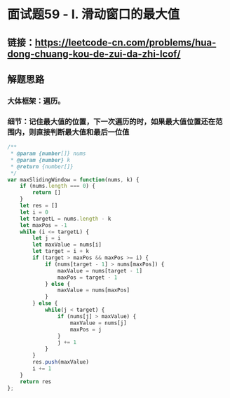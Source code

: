 # 面试题59 - I. 滑动窗口的最大值
## 链接：https://leetcode-cn.com/problems/hua-dong-chuang-kou-de-zui-da-zhi-lcof/
## 解题思路
### 大体框架：遍历。
### 细节：记住最大值的位置，下一次遍历的时，如果最大值位置还在范围内，则直接判断最大值和最后一位值
```js
/**
 * @param {number[]} nums
 * @param {number} k
 * @return {number[]}
 */
var maxSlidingWindow = function(nums, k) {
    if (nums.length === 0) {
        return []
    }
    let res = []
    let i = 0
    let targetL = nums.length - k
    let maxPos = -1
    while (i <= targetL) {
        let j = i
        let maxValue = nums[i]
        let target = i + k
        if (target > maxPos && maxPos >= i) {
            if (nums[target - 1] > nums[maxPos]) {
                maxValue = nums[target - 1]
                maxPos = target - 1
            } else {
                maxValue = nums[maxPos]
            }
        } else {
            while(j < target) {
                if (nums[j] > maxValue) {
                    maxValue = nums[j]
                    maxPos = j
                }
                j += 1
            }
        }
        res.push(maxValue)
        i += 1
    }
    return res
};
```